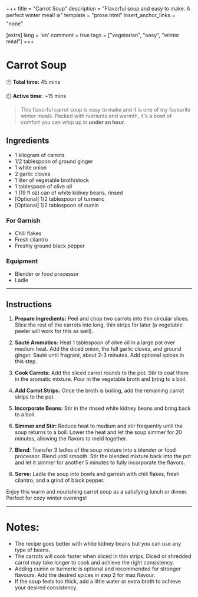+++
title = "Carrot Soup"
description = "Flavorful soup and easy to make. A perfect winter meal! ❄️"
template = "prose.html"
insert_anchor_links = "none"

[extra]
lang = 'en'
comment = true
tags = ["vegetarian", "easy", "winter meal"]
+++

# Carrot Soup  

🕑 **Total time:** 45 mins 

⏲️ **Active time:** ~15 mins 

> This flavorful carrot soup is easy to make and it is one of my favourite winter meals. Packed with nutrients and warmth, it's a bowl of comfort you can whip up in **under an hour**.  

## Ingredients  
- 1 kilogram of carrots
- 1/2 tablespoon of ground ginger  
- 1 white onion
- 2 garlic cloves
- 1 liter of vegetable broth/stock  
- 1 tablespoon of olive oil  
- 1 (19 fl oz) can of white kidney beans, rinsed
- [Optional] 1/2 tablespoon of turmeric
- [Optional] 1/2 tablespoon of cumin

### For Garnish  
- Chili flakes  
- Fresh cilantro  
- Freshly ground black pepper  

### Equipment
- Blender or food processor
- Ladle

---

## Instructions  

1. **Prepare Ingredients:** Peel and chop two carrots into thin circular slices. Slice the rest of the carrots into long, thin strips for later (a vegetable peeler will work for this as well).

1. **Sauté Aromatics:** Heat 1 tablespoon of olive oil in a large pot over medium heat. Add the diced onion, the full garlic cloves, and ground ginger. Sauté until fragrant, about 2-3 minutes. Add optional spices in this step.

1. **Cook Carrots:** Add the sliced carrot rounds to the pot. Stir to coat them in the aromatic mixture. Pour in the vegetable broth and bring to a boil.  

1. **Add Carrot Strips:** Once the broth is boiling, add the remaining carrot strips to the pot.  

1. **Incorporate Beans:** Stir in the rinsed white kidney beans and bring back to a boil.  

1. **Simmer and Stir:** Reduce heat to medium and stir frequently until the soup returns to a boil. Lower the heat and let the soup simmer for 20 minutes, allowing the flavors to meld together.

1. **Blend**: Transfer 3 ladles of the soup mixture into a blender or food processor. Blend until smooth. Stir the blended mixture back into the pot and let it simmer for another 5 minutes to fully incorporate the flavors.

1. **Serve:** Ladle the soup into bowls and garnish with chili flakes, fresh cilantro, and a grind of black pepper.  

Enjoy this warm and nourishing carrot soup as a satisfying lunch or dinner. Perfect for cozy winter evenings! 

---

# Notes:

- The recipe goes better with white kidney beans but you can use any type of beans.
- The carrots will cook faster when sliced in thin strips. Diced or shredded carrot may take longer to cook and achieve the right consistency.
- Adding cumin or turmeric is optional and recommended for stronger flavours. Add the desired spices in step 2 for max flavour.
- If the soup feels too thick, add a little water or extra broth to achieve your desired consistency. 